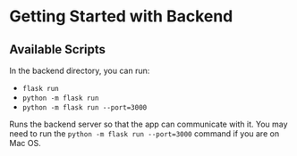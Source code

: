 # Getting Started with Backend

## Available Scripts

In the backend directory, you can run:

* `flask run`
* `python -m flask run`
* `python -m flask run --port=3000`

Runs the backend server so that the app can communicate with it.
You may need to run the `python -m flask run --port=3000` command if you are on Mac OS.
